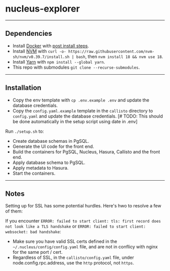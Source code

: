 # nucleus-explorer

---
## Dependencies
 
 - Install [Docker](https://docs.docker.com/engine/install/ubuntu/#install-using-the-convenience-script) with [post install steps](https://docs.docker.com/engine/install/linux-postinstall/).
 - Install [NVM](https://github.com/nvm-sh/nvm?tab=readme-ov-file#installing-and-updating) with `curl -o- https://raw.githubusercontent.com/nvm-sh/nvm/v0.39.7/install.sh | bash`, then `nvm install 18 && nvm use 18`.
 - Install [Yarn](https://classic.yarnpkg.com/en/docs/install/#debian-stable) with `npm install --global yarn`.
 - This repo with submodules `git clone --recurse-submodules`.
 

---
## Installation

- Copy the env template with `cp .env.example .env` and update the database credentials.
- Copy the `config.yaml.example` template in the `callisto` directory to `config.yaml` and update the database credentials.  [# TODO: This should be done automatically in the setup script using date in .env]

Run `./setup.sh` to:
- Create database schemas in PgSQL.
- Generate the UI code for the front end.
- Build the containers for PgSQL, Nucleus, Hasura, Callisto and the front end.
- Apply database schema to PgSQL.
- Apply metadata to Hasura.
- Start the containers.

---
## Notes

Setting up for SSL has some potential hurdles. Here's hwo to resolve a few of them:

If you encounter `ERROR: failed to start client: tls: first record does not look like a TLS handshake` or `ERROR: failed to start client: websocket: bad handshake`:
- Make sure you have valid SSL certs defined in the `~/.nucleus/config/config.yaml` file, and are not in conflicy with nginx for the same port / cert. 
- Regardless of SSL, in the `callisto/config.yaml` file, under node.config.rpc.address, use the `http` protocol, not `https`.



